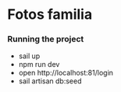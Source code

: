 # Fotos familia

### Running the project
- sail up
- npm run dev
- open http://localhost:81/login
- sail artisan db:seed
